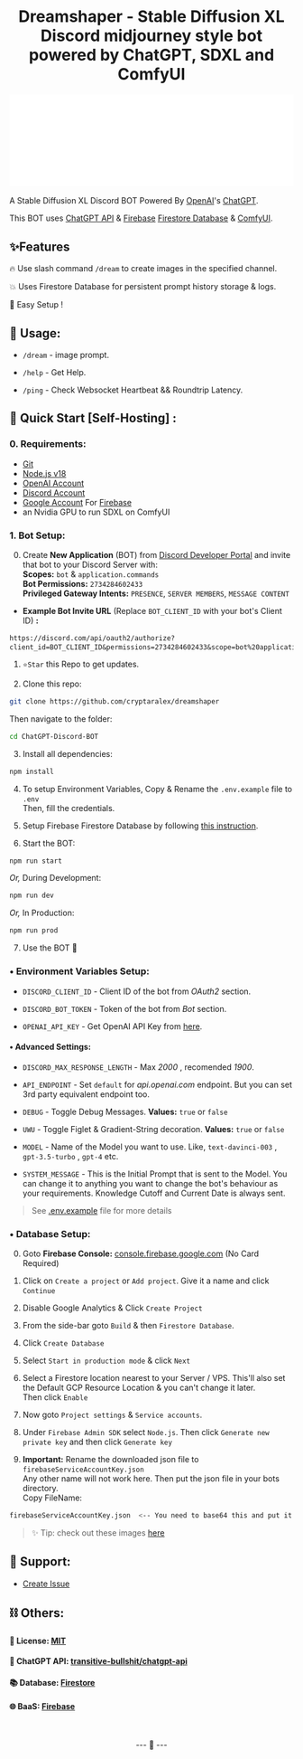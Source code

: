 <h1 align="center">
Dreamshaper - Stable Diffusion XL Discord midjourney style bot powered by ChatGPT, SDXL and ComfyUI
</h1>


<p align="center">
<img src="img/ChatGPT.svg">
</p>




</p>




A Stable Diffusion XL Discord BOT Powered By [OpenAI](https://openai.com/)'s [ChatGPT](https://chat.openai.com).


This BOT uses [ChatGPT API](https://github.com/transitive-bullshit/chatgpt-api) & [Firebase](https://firebase.google.com/) [Firestore Database](https://firebase.google.com/docs/firestore) & [ComfyUI](https://github.com/comnfyui).


## ✨Features
🔥 Use slash command `/dream` to create images in the specified channel.


💥 Uses Firestore Database for persistent prompt history storage & logs.


💫 Easy Setup !
## 🥏 Usage:


- `/dream` - image prompt.
- `/help` - Get Help.


- `/ping` - Check Websocket Heartbeat && Roundtrip Latency.




## 📡 Quick Start [Self-Hosting] :
### 0. Requirements:
- [Git](https://git-scm.com/)
- [Node.js v18](https://nodejs.org/)
- [OpenAI Account](https://chat.openai.com/)
- [Discord Account](https://discord.com/)
- [Google Account](https://accounts.google.com/) For [Firebase](https://firebase.google.com/)
- an Nvidia GPU to run SDXL on ComfyUI


### 1. Bot Setup:
0. Create **New Application** (BOT) from [Discord Developer Portal](https://discord.com/developers/applications) and invite that bot to your Discord Server with:<br>
**Scopes:** `bot` & `application.commands` <br>
**Bot Permissions:** `2734284602433` <br>
**Privileged Gateway Intents:** `PRESENCE`, `SERVER MEMBERS`, `MESSAGE CONTENT` <br>
- **Example Bot Invite URL** (Replace `BOT_CLIENT_ID` with your bot's Client ID) **:**
```
https://discord.com/api/oauth2/authorize?client_id=BOT_CLIENT_ID&permissions=2734284602433&scope=bot%20applications.commands
```
1. `⭐Star` this Repo to get updates.


2. Clone this repo:
```bash
git clone https://github.com/cryptaralex/dreamshaper
```
Then navigate to the folder:
```bash
cd ChatGPT-Discord-BOT
```


3. Install all dependencies:
```bash
npm install
```


4. To setup Environment Variables, Copy & Rename the `.env.example` file to `.env` <br> Then, fill the credentials.


5. Setup Firebase Firestore Database by following [this instruction](https://github.com/crptaralex/dreamshaper/#-database-setup).


6. Start the BOT:
```bash
npm run start
```
*Or,* During Development:
```bash
npm run dev
```
*Or,* In Production:
```bash
npm run prod
```


7. Use the BOT 🎉


### • Environment Variables Setup:


- `DISCORD_CLIENT_ID` - Client ID of the bot from *OAuth2* section.


- `DISCORD_BOT_TOKEN` - Token of the bot from *Bot* section.


- `OPENAI_API_KEY` - Get OpenAI API Key from [here](https://platform.openai.com/account/api-keys).


#### **• Advanced Settings:**


- `DISCORD_MAX_RESPONSE_LENGTH` - Max *2000* , recomended *1900*.


- `API_ENDPOINT` - Set `default` for *api.openai.com* endpoint. But you can set 3rd party equivalent endpoint too.


- `DEBUG` - Toggle Debug Messages. **Values:** `true` or `false`


- `UWU` - Toggle Figlet & Gradient-String decoration. **Values:** `true` or `false`


- `MODEL` - Name of the Model you want to use. Like, `text-davinci-003` , `gpt-3.5-turbo` , `gpt-4` etc.


- `SYSTEM_MESSAGE` - This is the Initial Prompt that is sent to the Model. You can change it to anything you want to change the bot's behaviour as your requirements. Knowledge Cutoff and Current Date is always sent.


> See [.env.example](https://github.com/cryptaralex/dreamshaper/blob/main/.env.example) file for more details


### • Database Setup:


0. Goto **Firebase Console:** [console.firebase.google.com](https://console.firebase.google.com/) (No Card Required)


1. Click on `Create a project` or `Add project`. Give it a name and click `Continue`


2. Disable Google Analytics & Click `Create Project`


3. From the side-bar goto `Build` & then `Firestore Database`.


4. Click `Create Database`


5. Select `Start in production mode` & click `Next`


6. Select a Firestore location nearest to your Server / VPS. This'll also set the Default GCP Resource Location & you can't change it later. <br> Then click `Enable`


7. Now goto `Project settings` & `Service accounts`.


8. Under `Firebase Admin SDK` select `Node.js`. Then click `Generate new private key` and then click `Generate key`


9. **Important:** Rename the downloaded json file to `firebaseServiceAccountKey.json` <br> Any other name will not work here. Then put the json file in your bots directory. <br>Copy FileName:
```bash
firebaseServiceAccountKey.json  <-- You need to base64 this and put it into the .env file now
```


> ✨ Tip: check out these images [here](https://github.com/cryptaralex/dreamshaper/tree/main/img)


## 💬 Support:

- [Create Issue](https://github.com/cryptaralex/dreamshaper/issues/new)


## ⛓ Others:
#### 📝 License: [MIT](https://github.com/mypath/blob/main/LICENSE)
#### 🔋 ChatGPT API: [transitive-bullshit/chatgpt-api](https://github.com/transitive-bullshit/chatgpt-api)
#### 📚 Database: [Firestore](https://firebase.google.com/docs/firestore)
#### 🌐 BaaS: [Firebase](https://firebase.google.com/)


<br>
<p align='center'>
--- 🙂 ---
</p>



